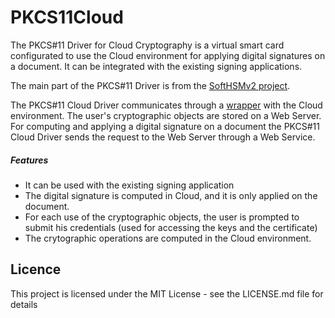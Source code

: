 # PKCS11Cloud

The PKCS#11 Driver for Cloud Cryptography is a virtual smart card configurated to use the Cloud environment for applying digital signatures on a document. It can be integrated with the existing signing applications.

The main part of the PKCS#11 Driver is from the [SoftHSMv2 project](https://github.com/opendnssec/SoftHSMv2).

The PKCS#11 Cloud Driver communicates through a [wrapper](https://github.com/leahulorena/PKCS11Cloud_Wrapper) with the Cloud environment. The user's cryptographic objects are stored on a Web Server. For computing and applying a digital signature on a document the PKCS#11 Cloud Driver sends the request to the Web Server through a Web Service.


##### Features
- It can be used with the existing signing application
- The digital signature is computed in Cloud, and it is only applied on the document.
- For each use of the cryptographic objects, the user is prompted to submit his credentials (used for accessing the keys and the certificate)
- The crytographic operations are computed in the Cloud environment.



## Licence
This project is licensed under the MIT License - see the LICENSE.md file for details
